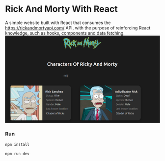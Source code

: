 # Rick And Morty With React
A simple website built with React that consumes the https://rickandmortyapi.com/ API, with the purpose of reinforcing React knowledge, such as hooks, components and data fetching.
![alt text](image.png)
### Run
```
npm install
```
```
npm run dev
```